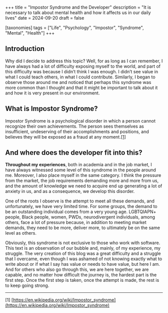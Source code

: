 +++
title = "Impostor Syndrome and the Developer"
description = "It is necessary to talk about mental health and how it affects us in our daily lives"
date = 2024-09-20 
draft = false

[taxonomies]
tags = ["Life", "Psychology", "Impostor", "Syndrome", "Mental", "Health"]
+++

## Introduction
Why did I decide to address this topic? Well, for as long as I can remember, I have always had a lot of difficulty exposing myself to the world, and part of this difficulty was because I didn’t think I was enough. I didn’t see value in what I could teach others, in what I could contribute. Similarly, I began to observe those around me and noticed that perhaps this syndrome was more common than I thought and that it might be important to talk about it and how it is very present in our environment.

## What is Impostor Syndrome?
Impostor Syndrome is a psychological disorder in which a person cannot recognize their own achievements. The person sees themselves as insufficient, undeserving of their accomplishments and positions, and believes they will be exposed as a fraud at any moment.[[1]](#1)

## And where does the developer fit into this?
**Throughout my experiences**, both in academia and in the job market, I have always witnessed some level of this syndrome in the people around me. Moreover, I also place myself in the same category. I think the pressure from the market, the job requirements demanding more and more from us, and the amount of knowledge we need to acquire end up generating a lot of anxiety in us, and as a consequence, we develop this disorder.

One of the roots I observe is the attempt to meet all these demands, and unfortunately, we have very limited time. For some groups, the demand to be an outstanding individual comes from a very young age. LGBTQIAPN+ people, Black people, women, PWDs, neurodivergent individuals, among others, face a lot of pressure because, in addition to meeting market demands, they need to be more, deliver more, to ultimately be on the same level as others.

Obviously, this syndrome is not exclusive to those who work with software. This text is an observation of our bubble and, mainly, of my experience, my struggle. The very creation of this blog was a great difficulty and a struggle that I overcame, even though I was ashamed of not knowing exactly what to write about or if what I say has value or needs to have value, but here I am. And for others who also go through this, we are here together, we are capable, and no matter how difficult the journey is, the hardest part is the first step. Once the first step is taken, once the attempt is made, the rest is to keep going strong.

---
<a id="1">[1]</a> [https://en.wikipedia.org/wiki/Impostor_syndrome](https://en.wikipedia.org/wiki/Impostor_syndrome)